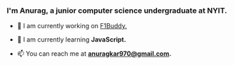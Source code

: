 <h3>I'm Anurag, a junior computer science undergraduate at NYIT.</h3>

- 🔭 I am currently working on [F1Buddy.](https://github.com/F1-Buddy/f1buddy-python)

- 🌱 I am currently learning **JavaScript.**

- 📫 You can reach me at **anuragkar970@gmail.com.**
